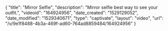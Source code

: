 {
    "title": "Mirror Selfie",
    "description": "Mirror selfie best way to see your outfit.",
    "videoid": "164924956",
    "date_created": "1529129052",
    "date_modified": "1529340671",
    "type": "captivate",
    "layout": "video",
    "url": "\/v\/9e1f8488-4b3a-469f-ad60-764ad8859484\/164924956"
}